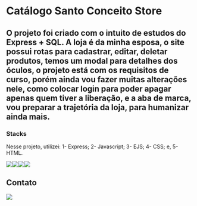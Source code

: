 # Catálogo Santo Conceito Store

## O projeto foi criado com o intuito de estudos do Express + SQL. A loja é da minha esposa, o site possui rotas para cadastrar, editar, deletar produtos, temos um modal para detalhes dos óculos, o projeto está com os requisitos de curso, porém ainda vou fazer muitas alterações nele, como colocar login para poder apagar apenas quem tiver a liberação, e a aba de marca, vou preparar a trajetória da loja, para humanizar ainda mais.

### Stacks
Nesse projeto, utilizei: 1- Express; 2- Javascript; 3- EJS; 4- CSS; e, 5- HTML.

<div style="display: flex">
<img src="https://img.icons8.com/color/48/000000/javascript--v1.png"/>
<img src="https://img.icons8.com/ios/100/000000/css3.png"/>
<img src="https://img.icons8.com/color/96/000000/nodejs.png"/>
<img src="https://img.icons8.com/color/96/000000/html-5--v1.png"/>
</div>

## Contato

<a href="https://www.linkedin.com/in/luiz-felipe-ribeiro-450942220/" target="blank">
    <img src="https://img.icons8.com/office/80/000000/linkedin.png"/>
</a>



